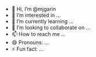 - 👋 Hi, I’m @mjgarin
- 👀 I’m interested in ...
- 🌱 I’m currently learning ...
- 💞️ I’m looking to collaborate on ...
- 📫 How to reach me ...
- 😄 Pronouns: ...
- ⚡ Fun fact: ...

<!---
mjgarin/mjgarin is a ✨ special ✨ repository because its `README.md` (this file) appears on your GitHub profile.
You can click the Preview link to take a look at your changes.
--->
